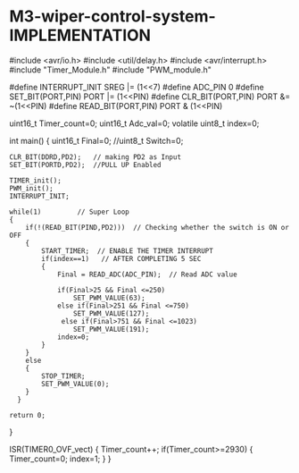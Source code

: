 # M3-wiper-control-system- IMPLEMENTATION 
#include <avr/io.h>
#include <util/delay.h>
#include <avr/interrupt.h>
#include "Timer_Module.h"
#include "PWM_module.h"

#define INTERRUPT_INIT  SREG |= (1<<7)
#define ADC_PIN	0
#define SET_BIT(PORT,PIN)  PORT |= (1<<PIN)
#define CLR_BIT(PORT,PIN)  PORT &= ~(1<<PIN)
#define READ_BIT(PORT,PIN) PORT & (1<<PIN)

uint16_t Timer_count=0;
uint16_t Adc_val=0;
volatile uint8_t index=0;

int main()
{
    uint16_t Final=0;
    //uint8_t Switch=0;

    CLR_BIT(DDRD,PD2);   // making PD2 as Input
    SET_BIT(PORTD,PD2);  //PULL UP Enabled

    TIMER_init();
    PWM_init();
    INTERRUPT_INIT;

    while(1)         // Super Loop
    {
        if(!(READ_BIT(PIND,PD2)))  // Checking whether the switch is ON or OFF
        {
            START_TIMER;  // ENABLE THE TIMER INTERRUPT
            if(index==1)   // AFTER COMPLETING 5 SEC
            {
                Final = READ_ADC(ADC_PIN);  // Read ADC value

                if(Final>25 && Final <=250)
                    SET_PWM_VALUE(63);
                else if(Final>251 && Final <=750)
                    SET_PWM_VALUE(127);
                 else if(Final>751 && Final <=1023)
                    SET_PWM_VALUE(191);
                index=0;
            }
        }
        else
        {
            STOP_TIMER;
            SET_PWM_VALUE(0);
        }
      }

    return 0;
}

ISR(TIMER0_OVF_vect)
{
    Timer_count++;
    if(Timer_count>=2930)
    {
        Timer_count=0;
        index=1;
    }
}
